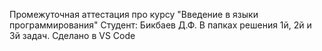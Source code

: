 Промежуточная аттестация про курсу "Введение в языки программирования" Студент: Бикбаев Д.Ф.
В папках решения 1й, 2й и 3й задач.
Сделано в VS Code
